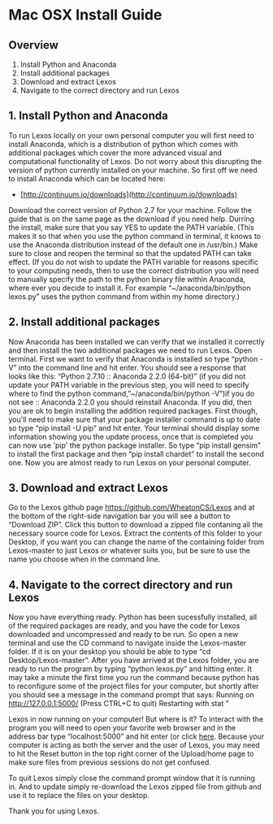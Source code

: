 # Mac OSX Install Guide

## Overview
1. Install Python and Anaconda
2. Install additional packages
3. Download and extract Lexos
4. Navigate to the correct directory and run Lexos

## 1. Install Python and Anaconda

To run Lexos locally on your own personal computer you will first need to install Anaconda, which is a distribution of python which comes with additional packages which cover the more advanced visual and computational functionality of Lexos.  Do not worry about this disrupting the version of python currently installed on your machine. So first off we need to install Anaconda which can be located here:
* [http://continuum.io/downloads](http://continuum.io/downloads)

Download the correct version of Python 2.7 for your machine.  Follow the guide that is on the same page as the download if you need help.  Durring the install, make sure that you say YES to update the PATH variable. (This makes it so that when you use the python command in terminal, it knows to use the Anaconda distribution instead of the default one in /usr/bin.)  Make sure to close and reopen the terminal so that the updated PATH can take effect.  (If you do not wish to update the PATH variable for reasons specific to your computing needs, then to use the correct distribution you will need to manually specify the path to the python binary file within Anaconda, where ever you decide to install it. For example “~/anaconda/bin/python lexos.py” uses the python command from within my home directory.)

## 2. Install additional packages

Now Anaconda has been installed we can verify that we installed it correctly and then install the two additional packages we need to run Lexos. Open terminal.  First we want to verify that Anaconda is installed so type “python -V” into the command line and hit enter.  You should see a response that looks like this: “Python 2.7.10 :: Anaconda 2.2.0 (64-bit)”  (if you did not update your PATH variable in the previous step, you will need to specify where to find the python command,”~/anaconda/bin/python -V”)if you do not see :: Anaconda 2.2.0  you should reinstall Anaconda.  If you did, then you are ok to begin installing the addition required packages.  First though, you'll need to make sure that your package installer command is up to date so type “pip install -U pip” and hit enter.  Your terminal should display some information showing you the update process, once that is completed you can now use 'pip' the python package installer.  So type “pip install gensim” to install the first package and then “pip install chardet” to install the second one.  Now you are almost ready to run Lexos on your personal computer.

## 3. Download and extract Lexos

Go to the Lexos github page https://github.com/WheatonCS/Lexos and at the bottom of the right-side navigation bar you will see a button to “Download ZIP”. Click this button to download a zipped file contaning all the necessary source code for Lexos.  Extract the contents of this folder to your Desktop, if you want you can change the name of the containing folder from Lexos-master to just Lexos or whatever suits you, but be sure to use the name you choose when in the command line.

## 4. Navigate to the correct directory and run Lexos

Now you have everything ready.  Python has been sucessfully installed, all of the required packages are ready, and you have the code for Lexos downloaded and uncompressed and ready to be run.  So open a new terminal and use the CD command to navigate inside the Lexos-master folder.  If it is on your desktop you should be able to type “cd Desktop/Lexos-master”.  After you have arrived at the Lexos folder, you are ready to run the program by typing “python lexos.py” and hitting enter.  It may take a minute the first time you run the command because python has to reconfigure some of the project files for your computer, but shortly after you should see a message in the command prompt that says:
	Running on http://127.0.0.1:5000/ (Press CTRL+C to quit)
	Restarting with stat ” 

Lexos in now running on your computer! But where is it?  To interact with the program you will need to open your favorite web browser and in the address bar type “localhost:5000” and hit enter (or click [here](http://localhost:5000).  Because your computer is acting as both the server and the user of Lexos, you may need to hit the Reset button in the top right corner of the Upload/home page to make sure files from previous sessions do not get confused.  

To quit Lexos simply close the command prompt window that it is running in.  And to update simply re-download the Lexos zipped file from github and use it to replace the files on your desktop. 

Thank you for using Lexos.
